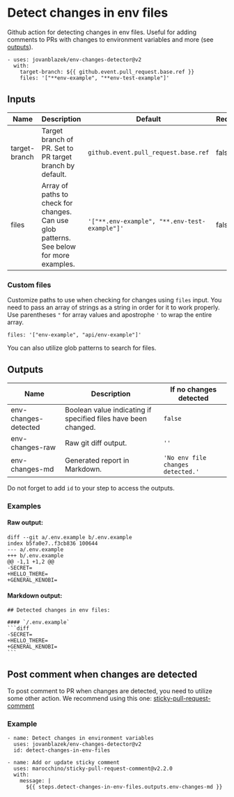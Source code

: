 # Detect changes in env files

Github action for detecting changes in env files. Useful for adding comments to
PRs with changes to environment variables and more (see [outputs](#outputs)).

```
- uses: jovanblazek/env-changes-detector@v2
  with:
    target-branch: ${{ github.event.pull_request.base.ref }}
    files: '["**env-example", "**env-test-example"]'
```

## Inputs

| Name          | Description                                                                              | Default                                       | Required |
| ------------- | ---------------------------------------------------------------------------------------- | --------------------------------------------- | -------- |
| target-branch | Target branch of PR. Set to PR target branch by default.                                 | `github.event.pull_request.base.ref`          | false    |
| files         | Array of paths to check for changes. Can use glob patterns. See below for more examples. | `'["**.env-example", "**.env-test-example"]'` | false    |

### Custom files

Customize paths to use when checking for changes using `files` input. You need
to pass an array of strings as a string in order for it to work properly. Use
parentheses `"` for array values and apostrophe `'` to wrap the entire array.

```
files: '["env-example", "api/env-example"]'
```

You can also utilize glob patterns to search for files.

## Outputs

| Name                 | Description                                                    | If no changes detected            |
| -------------------- | -------------------------------------------------------------- | --------------------------------- |
| env-changes-detected | Boolean value indicating if specified files have been changed. | `false`                           |
| env-changes-raw      | Raw git diff output.                                           | `''`                              |
| env-changes-md       | Generated report in Markdown.                                  | `'No env file changes detected.'` |

Do not forget to add `id` to your step to access the outputs.

### Examples

#### Raw output:

```
diff --git a/.env.example b/.env.example
index b5fa0e7..f3cb836 100644
--- a/.env.example
+++ b/.env.example
@@ -1,1 +1,2 @@
-SECRET=
+HELLO_THERE=
+GENERAL_KENOBI=
```

#### Markdown output:

````
## Detected changes in env files:

#### `/.env.example`
```diff
-SECRET=
+HELLO_THERE=
+GENERAL_KENOBI=
```
````

## Post comment when changes are detected

To post comment to PR when changes are detected, you need to utilize some other
action. We recommend using this one:
[sticky-pull-request-comment](https://github.com/marocchino/sticky-pull-request-comment)

### Example

```
- name: Detect changes in environment variables
  uses: jovanblazek/env-changes-detector@v2
  id: detect-changes-in-env-files

- name: Add or update sticky comment
  uses: marocchino/sticky-pull-request-comment@v2.2.0
  with:
    message: |
      ${{ steps.detect-changes-in-env-files.outputs.env-changes-md }}
```
